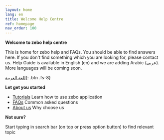 ```yaml
---
layout: home
lang: en
title: Welcome Help Centre
ref: homepage
nav_order: 100
---
```


**Welcome to zebo help centre**

This is home for zebo help and FAQs. You should be able to find answers here. If you don't find something which you are looking for, please contact us.
Help Guide is available in English (en) and we are adding Arabic (عربى). More languages will be coming soon.

[للغة العربية](/ar){: .btn .fs-8}

**Let get you started**
* [Tutorials](/en/tutorials) Learn how to use zebo application
* [FAQs](/en/faqs) Common asked questions
* [About us](/en/about) Why choose us

**Not sure?**

Start typing in search bar (on top or press option button) to find relevant topic